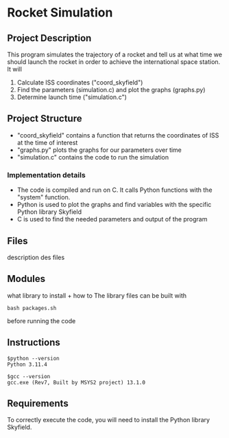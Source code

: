 # Rocket Simulation

## Project Description

This program simulates the trajectory of a rocket and tell us at what time we should launch the rocket in order to achieve the international space station.
It will
1. Calculate ISS coordinates ("coord_skyfield")
2. Find the parameters (simulation.c) and plot the graphs (graphs.py)
3. Determine launch time ("simulation.c")


## Project Structure
- "coord_skyfield" contains a function that returns the coordinates of ISS at the time of interest
- "graphs.py" plots the graphs for our parameters over time
- "simulation.c" contains the code to run the simulation

### Implementation details

- The code is compiled and run on C. It calls Python functions with the "system" function.
- Python is used to plot the graphs and find variables with the specific Python library Skyfield
- C is used to find the needed parameters and output of the program

## Files
description des files
## Modules
what library to install + how to 
The library files can be built with 
```{bash}
bash packages.sh
```
before running the code

## Instructions
```{bash}
$python --version
Python 3.11.4

$gcc --version
gcc.exe (Rev7, Built by MSYS2 project) 13.1.0
```


## Requirements
To correctly execute the code, you will need to install the Python library Skyfield.


